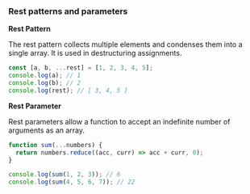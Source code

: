 ### Rest patterns and parameters

**Rest Pattern**

The rest pattern collects multiple elements and condenses them into a single array. It is used in destructuring assignments.

```js
const [a, b, ...rest] = [1, 2, 3, 4, 5];
console.log(a); // 1
console.log(b); // 2
console.log(rest); // [ 3, 4, 5 ]
```

**Rest Parameter**

Rest parameters allow a function to accept an indefinite number of arguments as an array.

```js
function sum(...numbers) {
  return numbers.reduce((acc, curr) => acc + curr, 0);
}

console.log(sum(1, 2, 3)); // 6
console.log(sum(4, 5, 6, 7)); // 22
```
